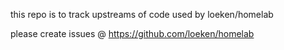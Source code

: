 this repo is to track upstreams of code used by loeken/homelab

please create issues @ https://github.com/loeken/homelab

